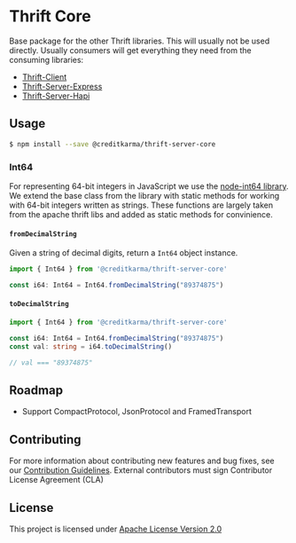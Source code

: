 # Thrift Core

Base package for the other Thrift libraries. This will usually not be used directly. Usually consumers will get everything they need from the consuming libraries:

* [Thrift-Client](https://github.com/creditkarma/thrift-server/tree/master/packages/thrift-client)
* [Thrift-Server-Express](https://github.com/creditkarma/thrift-server/tree/master/packages/thrift-server-express)
* [Thrift-Server-Hapi](https://github.com/creditkarma/thrift-server/tree/master/packages/thrift-server-hapi)

## Usage

```sh
$ npm install --save @creditkarma/thrift-server-core
```

### Int64

For representing 64-bit integers in JavaScript we use the [node-int64 library](https://github.com/broofa/node-int64). We extend the base class from the library with static methods for working with 64-bit integers written as strings. These functions are largely taken from the apache thrift libs and added as static methods for convinience.

#### `fromDecimalString`

Given a string of decimal digits, return a `Int64` object instance.

```typescript
import { Int64 } from '@creditkarma/thrift-server-core'

const i64: Int64 = Int64.fromDecimalString("89374875")
```

#### `toDecimalString`

```typescript
import { Int64 } from '@creditkarma/thrift-server-core'

const i64: Int64 = Int64.fromDecimalString("89374875")
const val: string = i64.toDecimalString()

// val === "89374875"
```

## Roadmap

* Support CompactProtocol, JsonProtocol and FramedTransport

## Contributing

For more information about contributing new features and bug fixes, see our [Contribution Guidelines](https://github.com/creditkarma/CONTRIBUTING.md).
External contributors must sign Contributor License Agreement (CLA)

## License

This project is licensed under [Apache License Version 2.0](./LICENSE)
